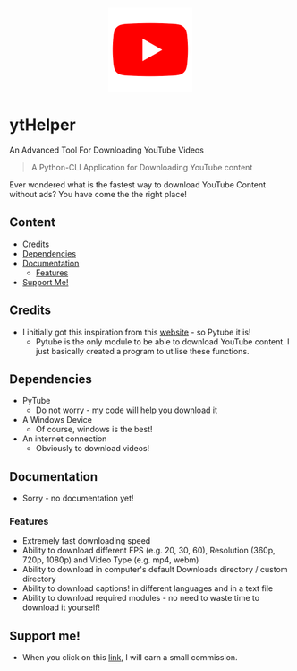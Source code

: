 <p align="center">
  <br>
    <img src="ytHelper.png" width="150"/>
  <br>
</p>

# ytHelper
An Advanced Tool For Downloading YouTube Videos

> A Python-CLI Application for Downloading YouTube content

Ever wondered what is the fastest way to download YouTube Content without ads?
You have come the the right place!

## Content
- [Credits](#credits)
- [Dependencies](#dependencies)
- [Documentation](#documentation)
  - [Features](#features)
- [Support Me!](#support-me)

## Credits
- I initially got this inspiration from this [website](https://github.com/nficano/pytube) - so Pytube it is!
  - Pytube is the only module to be able to download YouTube content. I just basically created a program to utilise these functions.
  
## Dependencies
- PyTube
  - Do not worry - my code will help you download it
- A Windows Device
  - Of course, windows is the best!
- An internet connection
  - Obviously to download videos!

## Documentation
- Sorry - no documentation yet!

### Features
- Extremely fast downloading speed
- Ability to download different FPS (e.g. 20, 30, 60), Resolution (360p, 720p, 1080p) and Video Type (e.g. mp4, webm)
- Ability to download in computer's default Downloads directory / custom directory
- Ability to download captions! in different languages and in a text file
- Ability to download required modules - no need to waste time to download it yourself!

## Support me!
- When you click on this [link](http://gestyy.com/w60j4z), I will earn a small commission.
